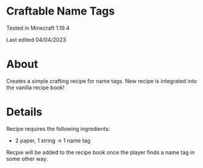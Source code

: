 # Craftable Name Tags

Tested in Minecraft 1.19.4

Last edited 04/04/2023

# About

Creates a simple crafting recipe for name tags.  New recipe is integrated into the vanilla recipe book!

# Details

Recipe requires the following ingredients:

 - 2 paper, 1 string -> 1 name tag
 
 Recpie will be added to the recipe book once the player finds a name tag in some other way.
